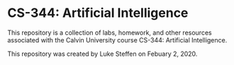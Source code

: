# CS-344: Artificial Intelligence

This repository is a collection of labs, homework, and other resources
associated with the Calvin University course CS-344: Artificial Intelligence.

This repository was created by Luke Steffen on Febuary 2, 2020.
